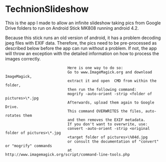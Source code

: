# TechnionSlideshow
This is the app I made to allow an infinite slideshow taking pics from Google Drive folders 
to run on Android Stick MK808 running android 4.2.

Because this stick runs an old version of android, it has a problem decoding jpeg files with EXIF data.
Therefore, the pics need to be pre-processed as described below before the app can run without a problem. If not, the app will throw an exception with the detailed information on how to process the images correctly.

                                Here is one way to do so:
                                Go to www.ImageMagick.org and download ImageMagick,
                                extract it and open  CMD from within the folder,
                                then run the following command:
                                mogrify -auto-orient -strip <folder of pictures>\*.jpg
                                Afterwards, upload them again to Google Drive.
                                This command OVERWRITES the files, auto-rotates them
                                and then removes the EXIF metadata.
                                If you don't want to overwrite, use:
                                convert -auto-orient -strip <original folder of pictures>\*.jpg 
                                <target folder of pictures>\%04d.jpg
                                or consult the documentation of "convert" or "mogrify" commands
                                at http://www.imagemagick.org/script/command-line-tools.php

